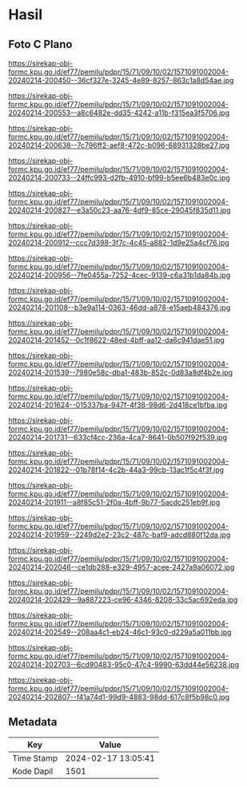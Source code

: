 # Hasil

## Foto C Plano

https://sirekap-obj-formc.kpu.go.id/ef77/pemilu/pdpr/15/71/09/10/02/1571091002004-20240214-200450--36cf327e-3245-4e89-8257-863c1a8d54ae.jpg

https://sirekap-obj-formc.kpu.go.id/ef77/pemilu/pdpr/15/71/09/10/02/1571091002004-20240214-200553--a8c6482e-dd35-4242-a11b-f315ea3f5706.jpg

https://sirekap-obj-formc.kpu.go.id/ef77/pemilu/pdpr/15/71/09/10/02/1571091002004-20240214-200638--7c796ff2-aef8-472c-b096-68931328be27.jpg

https://sirekap-obj-formc.kpu.go.id/ef77/pemilu/pdpr/15/71/09/10/02/1571091002004-20240214-200733--24ffc993-d2fb-4910-bf99-b5ee6b483e0c.jpg

https://sirekap-obj-formc.kpu.go.id/ef77/pemilu/pdpr/15/71/09/10/02/1571091002004-20240214-200827--e3a50c23-aa76-4df9-85ce-29045f835d11.jpg

https://sirekap-obj-formc.kpu.go.id/ef77/pemilu/pdpr/15/71/09/10/02/1571091002004-20240214-200912--ccc7d398-3f7c-4c45-a882-1d9e25a4cf76.jpg

https://sirekap-obj-formc.kpu.go.id/ef77/pemilu/pdpr/15/71/09/10/02/1571091002004-20240214-200956--7fe0455a-7252-4cec-9139-c6a31b1da84b.jpg

https://sirekap-obj-formc.kpu.go.id/ef77/pemilu/pdpr/15/71/09/10/02/1571091002004-20240214-201108--b3e9a114-0363-46dd-a878-e15aeb484376.jpg

https://sirekap-obj-formc.kpu.go.id/ef77/pemilu/pdpr/15/71/09/10/02/1571091002004-20240214-201452--0c1f8622-48ed-4bff-aa12-da6c941dae51.jpg

https://sirekap-obj-formc.kpu.go.id/ef77/pemilu/pdpr/15/71/09/10/02/1571091002004-20240214-201539--7980e58c-dba1-483b-852c-0d83a8df4b2e.jpg

https://sirekap-obj-formc.kpu.go.id/ef77/pemilu/pdpr/15/71/09/10/02/1571091002004-20240214-201624--015337ba-947f-4f38-98d6-2d418ce1bfba.jpg

https://sirekap-obj-formc.kpu.go.id/ef77/pemilu/pdpr/15/71/09/10/02/1571091002004-20240214-201731--633cf4cc-236a-4ca7-8641-0b507f92f539.jpg

https://sirekap-obj-formc.kpu.go.id/ef77/pemilu/pdpr/15/71/09/10/02/1571091002004-20240214-201822--01b78f14-4c2b-44a3-99cb-13ac1f5c4f3f.jpg

https://sirekap-obj-formc.kpu.go.id/ef77/pemilu/pdpr/15/71/09/10/02/1571091002004-20240214-201911--a8f85c51-2f0a-4bff-9b77-5acdc251eb9f.jpg

https://sirekap-obj-formc.kpu.go.id/ef77/pemilu/pdpr/15/71/09/10/02/1571091002004-20240214-201959--2249d2e2-23c2-487c-baf9-adcd880f12da.jpg

https://sirekap-obj-formc.kpu.go.id/ef77/pemilu/pdpr/15/71/09/10/02/1571091002004-20240214-202046--ce1db288-e329-4957-acee-2427a9a06072.jpg

https://sirekap-obj-formc.kpu.go.id/ef77/pemilu/pdpr/15/71/09/10/02/1571091002004-20240214-202429--9a887223-ce96-4346-8208-33c5ac692eda.jpg

https://sirekap-obj-formc.kpu.go.id/ef77/pemilu/pdpr/15/71/09/10/02/1571091002004-20240214-202549--208aa4c1-eb24-46c1-93c0-d229a5a011bb.jpg

https://sirekap-obj-formc.kpu.go.id/ef77/pemilu/pdpr/15/71/09/10/02/1571091002004-20240214-202703--6cd90483-95c0-47c4-9990-63dd44e56238.jpg

https://sirekap-obj-formc.kpu.go.id/ef77/pemilu/pdpr/15/71/09/10/02/1571091002004-20240214-202807--f41a74d1-99d9-4883-98dd-617c8f5b98c0.jpg


## Metadata

| Key        | Value               |
| ---------- | ------------------- |
| Time Stamp | 2024-02-17 13:05:41 |
| Kode Dapil | 1501                |



